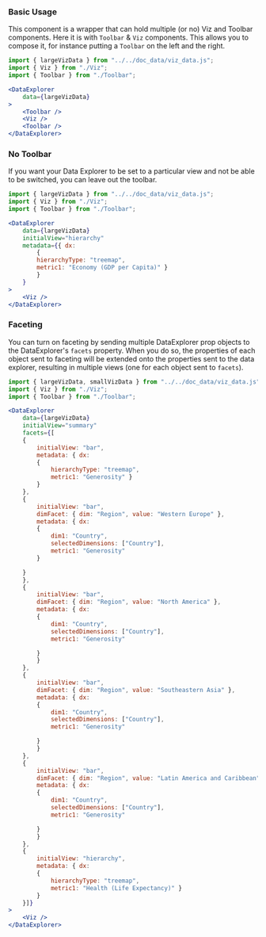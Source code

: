 ### Basic Usage
This component is a wrapper that can hold multiple (or no) Viz and Toolbar components. Here it is with `Toolbar` & `Viz` components. This allows you to compose it, for instance putting a `Toolbar` on the left and the right.

```jsx
import { largeVizData } from "../../doc_data/viz_data.js";
import { Viz } from "./Viz";
import { Toolbar } from "./Toolbar";

<DataExplorer
    data={largeVizData}
>
    <Toolbar />
    <Viz />
    <Toolbar />
</DataExplorer>
```

### No Toolbar
If you want your Data Explorer to be set to a particular view and not be able to be switched, you can leave out the toolbar.

```jsx
import { largeVizData } from "../../doc_data/viz_data.js";
import { Viz } from "./Viz";
import { Toolbar } from "./Toolbar";

<DataExplorer
    data={largeVizData}
    initialView="hierarchy"
    metadata={{ dx: 
        { 
        hierarchyType: "treemap",
        metric1: "Economy (GDP per Capita)" }
        }
    }
>
    <Viz />
</DataExplorer>
```

### Faceting
You can turn on faceting by sending multiple DataExplorer prop objects to the DataExplorer's `facets` property. When you do so, the properties of each object sent to faceting will be extended onto the properties sent to the data explorer, resulting in multiple views (one for each object sent to `facets`).

```jsx
import { largeVizData, smallVizData } from "../../doc_data/viz_data.js";
import { Viz } from "./Viz";
import { Toolbar } from "./Toolbar";

<DataExplorer
    data={largeVizData}
    initialView="summary"
    facets={[
    {
        initialView: "bar",
        metadata: { dx: 
        { 
            hierarchyType: "treemap",
            metric1: "Generosity" }
        }
    },
    {
        initialView: "bar",
        dimFacet: { dim: "Region", value: "Western Europe" },
        metadata: { dx: 
        { 
            dim1: "Country",
            selectedDimensions: ["Country"],
            metric1: "Generosity"
        }

    }
    },
    {
        initialView: "bar",
        dimFacet: { dim: "Region", value: "North America" },
        metadata: { dx: 
        { 
            dim1: "Country",
            selectedDimensions: ["Country"],
            metric1: "Generosity"

        }
        }
    },
    {
        initialView: "bar",
        dimFacet: { dim: "Region", value: "Southeastern Asia" },
        metadata: { dx: 
        { 
            dim1: "Country",
            selectedDimensions: ["Country"],
            metric1: "Generosity"

        }
        }
    },
    {
        initialView: "bar",
        dimFacet: { dim: "Region", value: "Latin America and Caribbean" },
        metadata: { dx: 
        { 
            dim1: "Country",
            selectedDimensions: ["Country"],
            metric1: "Generosity"

        }
        }
    },
    {
        initialView: "hierarchy",
        metadata: { dx: 
        { 
            hierarchyType: "treemap",
            metric1: "Health (Life Expectancy)" }
        }
    }]}
>
    <Viz />
</DataExplorer>
```
